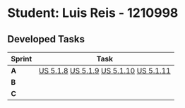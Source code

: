 # Student: Luis Reis - 1210998

## Developed Tasks

| Sprint | Task     |
|--------|--------------------|
| **A**  | [US 5.1.8](../../sprint%20A/US%205.1.8/readme.md) [US 5.1.9](../../sprint%20A/US%205.1.9/readme.md) [US 5.1.10](../../sprint%20A/US%205.1.10/readme.md) [US 5.1.11](../../sprint%20A/US%205.1.11/readme.md) |
| **B**  |  |
| **C**  | |
